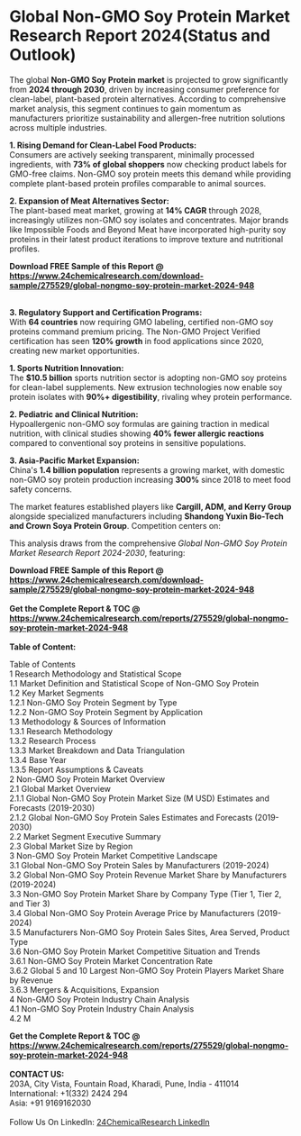 <h1>Global Non-GMO Soy Protein Market Research Report 2024(Status and Outlook)</h1><p>The global <strong>Non-GMO Soy Protein market</strong> is projected to grow significantly from <strong>2024 through 2030</strong>, driven by increasing consumer preference for clean-label, plant-based protein alternatives. According to comprehensive market analysis, this segment continues to gain momentum as manufacturers prioritize sustainability and allergen-free nutrition solutions across multiple industries.</p><p><strong>1. Rising Demand for Clean-Label Food Products:</strong><br>
Consumers are actively seeking transparent, minimally processed ingredients, with <strong>73% of global shoppers</strong> now checking product labels for GMO-free claims. Non-GMO soy protein meets this demand while providing complete plant-based protein profiles comparable to animal sources.</p><p><strong>2. Expansion of Meat Alternatives Sector:</strong><br>
The plant-based meat market, growing at <strong>14% CAGR</strong> through 2028, increasingly utilizes non-GMO soy isolates and concentrates. Major brands like Impossible Foods and Beyond Meat have incorporated high-purity soy proteins in their latest product iterations to improve texture and nutritional profiles.</p><div><b>Download FREE Sample of this Report @ 
            <a href="https://www.24chemicalresearch.com/download-sample/275529/global-nongmo-soy-protein-market-2024-948">
            https://www.24chemicalresearch.com/download-sample/275529/global-nongmo-soy-protein-market-2024-948</a></b></div><br><p><strong>3. Regulatory Support and Certification Programs:</strong><br>
With <strong>64 countries</strong> now requiring GMO labeling, certified non-GMO soy proteins command premium pricing. The Non-GMO Project Verified certification has seen <strong>120% growth</strong> in food applications since 2020, creating new market opportunities.</p><p><strong>1. Sports Nutrition Innovation:</strong><br>
The <strong>$10.5 billion</strong> sports nutrition sector is adopting non-GMO soy proteins for clean-label supplements. New extrusion technologies now enable soy protein isolates with <strong>90%+ digestibility</strong>, rivaling whey protein performance.</p><p><strong>2. Pediatric and Clinical Nutrition:</strong><br>
Hypoallergenic non-GMO soy formulas are gaining traction in medical nutrition, with clinical studies showing <strong>40% fewer allergic reactions</strong> compared to conventional soy proteins in sensitive populations.</p><p><strong>3. Asia-Pacific Market Expansion:</strong><br>
China's <strong>1.4 billion population</strong> represents a growing market, with domestic non-GMO soy protein production increasing <strong>300%</strong> since 2018 to meet food safety concerns.</p><p>The market features established players like <strong>Cargill, ADM, and Kerry Group</strong> alongside specialized manufacturers including <strong>Shandong Yuxin Bio-Tech and Crown Soya Protein Group</strong>. Competition centers on:</p><p>This analysis draws from the comprehensive <em>Global Non-GMO Soy Protein Market Research Report 2024-2030</em>, featuring:</p><div><b>Download FREE Sample of this Report @ 
            <a href="https://www.24chemicalresearch.com/download-sample/275529/global-nongmo-soy-protein-market-2024-948">
            https://www.24chemicalresearch.com/download-sample/275529/global-nongmo-soy-protein-market-2024-948</a></b></div><br><div><b>Get the Complete Report & TOC @ 
            <a href="https://www.24chemicalresearch.com/reports/275529/global-nongmo-soy-protein-market-2024-948">
            https://www.24chemicalresearch.com/reports/275529/global-nongmo-soy-protein-market-2024-948</a></b></div><br>
            <b>Table of Content:</b><p>Table of Contents<br />
1 Research Methodology and Statistical Scope<br />
1.1 Market Definition and Statistical Scope of Non-GMO Soy Protein<br />
1.2 Key Market Segments<br />
1.2.1 Non-GMO Soy Protein Segment by Type<br />
1.2.2 Non-GMO Soy Protein Segment by Application<br />
1.3 Methodology & Sources of Information<br />
1.3.1 Research Methodology<br />
1.3.2 Research Process<br />
1.3.3 Market Breakdown and Data Triangulation<br />
1.3.4 Base Year<br />
1.3.5 Report Assumptions & Caveats<br />
2 Non-GMO Soy Protein Market Overview<br />
2.1 Global Market Overview<br />
2.1.1 Global Non-GMO Soy Protein Market Size (M USD) Estimates and Forecasts (2019-2030)<br />
2.1.2 Global Non-GMO Soy Protein Sales Estimates and Forecasts (2019-2030)<br />
2.2 Market Segment Executive Summary<br />
2.3 Global Market Size by Region<br />
3 Non-GMO Soy Protein Market Competitive Landscape<br />
3.1 Global Non-GMO Soy Protein Sales by Manufacturers (2019-2024)<br />
3.2 Global Non-GMO Soy Protein Revenue Market Share by Manufacturers (2019-2024)<br />
3.3 Non-GMO Soy Protein Market Share by Company Type (Tier 1, Tier 2, and Tier 3)<br />
3.4 Global Non-GMO Soy Protein Average Price by Manufacturers (2019-2024)<br />
3.5 Manufacturers Non-GMO Soy Protein Sales Sites, Area Served, Product Type<br />
3.6 Non-GMO Soy Protein Market Competitive Situation and Trends<br />
3.6.1 Non-GMO Soy Protein Market Concentration Rate<br />
3.6.2 Global 5 and 10 Largest Non-GMO Soy Protein Players Market Share by Revenue<br />
3.6.3 Mergers & Acquisitions, Expansion<br />
4 Non-GMO Soy Protein Industry Chain Analysis<br />
4.1 Non-GMO Soy Protein Industry Chain Analysis<br />
4.2 M</p><div><b>Get the Complete Report & TOC @ 
            <a href="https://www.24chemicalresearch.com/reports/275529/global-nongmo-soy-protein-market-2024-948">
            https://www.24chemicalresearch.com/reports/275529/global-nongmo-soy-protein-market-2024-948</a></b></div><br><b>CONTACT US:</b><br>
            203A, City Vista, Fountain Road, Kharadi, Pune, India - 411014<br>
            International: +1(332) 2424 294<br>
            Asia: +91 9169162030 <br><br>
            Follow Us On LinkedIn: <a href="https://www.linkedin.com/company/24chemicalresearch/">24ChemicalResearch LinkedIn</a>